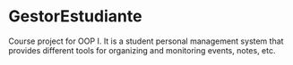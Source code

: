 # GestorEstudiante
Course project for OOP I. It is a student personal management system that provides different tools for organizing and monitoring events, notes, etc.
